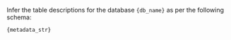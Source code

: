 Infer the table descriptions for the database `{db_name}` as per the following schema:

```sql
{metadata_str}
```